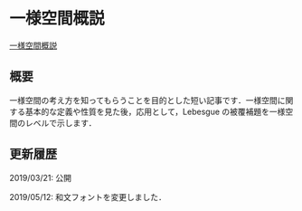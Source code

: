 # 一様空間概説

[一様空間概説](files/uniform-intro-20190512.pdf)

## 概要

一様空間の考え方を知ってもらうことを目的とした短い記事です．一様空間に関する基本的な定義や性質を見た後，応用として，Lebesgue の被覆補題を一様空間のレベルで示します．

## 更新履歴

2019/03/21: 公開

2019/05/12: 和文フォントを変更しました．
